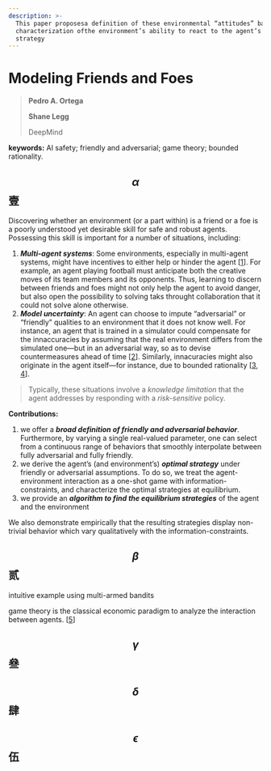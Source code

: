 ```yaml
---
description: >-
  This paper proposesa definition of these environmental “attitudes” based on an
  characterization ofthe environment’s ability to react to the agent’s private
  strategy
---
```


# Modeling Friends and Foes

> **Pedro A. Ortega**
>
> **Shane Legg**
>
> DeepMind

**keywords:** AI safety; friendly and adversarial; game theory; bounded rationality.

## $$\alpha$$ 壹

Discovering whether an environment \(or a part within\) is a friend or a foe is a poorly understood yet desirable skill for safe and robust agents. Possessing this skill is important for a number of situations, including:

1. _**Multi-agent systems**_: Some environments, especially in multi-agent systems, might have incentives to either help or hinder the agent \[[1](ai-safety-gridworlds.md)\]. For example, an agent playing football must anticipate both the creative moves of its team members and its opponents. Thus, learning to discern between friends and foes might not only help the agent to avoid danger, but also open the possibility to solving taks throught collaboration that it could not solve alone otherwise. 
2. _**Model uncertainty**_: An agent can choose to impute “adversarial” or “friendly” qualities to an environment that it does not know well. For instance, an agent that is trained in a simulator could compensate for the innaccuracies by assuming that the real environment differs from the simulated one—but in an adversarial way, so as to devise countermeasures ahead of time \[[2](concrete-problems-in-ai-safety.md)\]. Similarly, innacuracies might also originate in the agent itself—for instance, due to bounded rationality \[[3](rationality-and-intelligence.md), [4](thermodynamics-as-a-theory-of-decision-making-with-informationprocessing-costs.md)\].

> Typically, these situations involve a _knowledge limitation_ that the agent addresses by responding with a _risk-sensitive_ policy.

**Contributions:**

1. we offer a _**broad definition of friendly and adversarial behavior**_. Furthermore, by varying a single real-valued parameter, one can select from a continuous range of behaviors that smoothly interpolate between fully adversarial and fully friendly.
2. we derive the agent’s \(and environment’s\) _**optimal strategy**_ under friendly or adversarial assumptions. To do so, we treat the agent-environment interaction as a one-shot game with information-constraints, and characterize the optimal strategies at equilibrium.
3. we provide an _**algorithm to find the equilibrium strategies**_ of the agent and the environment

We also demonstrate empirically that the resulting strategies display non-trivial behavior which vary qualitatively with the information-constraints.

## $$\beta$$ 贰

intuitive example using multi-armed bandits

game theory is the classical economic paradigm to analyze the interaction between agents. \[[5](a-course-in-game-theory.md)\]

## $$\gamma$$ 叄

## $$\delta$$ 肆

## $$\epsilon$$ 伍

